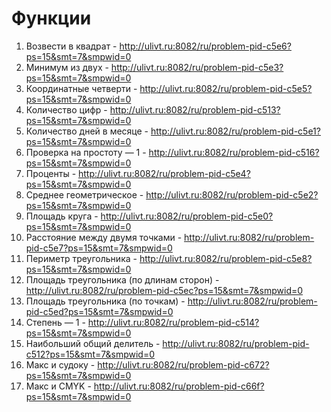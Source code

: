 # Функции
  1) Возвести в квадрат - http://ulivt.ru:8082/ru/problem-pid-c5e6?ps=15&smt=7&smpwid=0
  2) Минимум из двух - http://ulivt.ru:8082/ru/problem-pid-c5e3?ps=15&smt=7&smpwid=0
  3) Координатные четверти - http://ulivt.ru:8082/ru/problem-pid-c5e5?ps=15&smt=7&smpwid=0
  4) Количество цифр - http://ulivt.ru:8082/ru/problem-pid-c513?ps=15&smt=7&smpwid=0
  5) Количество дней в месяце - http://ulivt.ru:8082/ru/problem-pid-c5e1?ps=15&smt=7&smpwid=0
  6) Проверка на простоту — 1 - http://ulivt.ru:8082/ru/problem-pid-c516?ps=15&smt=7&smpwid=0
  7) Проценты - http://ulivt.ru:8082/ru/problem-pid-c5e4?ps=15&smt=7&smpwid=0
  8) Среднее геометрическое - http://ulivt.ru:8082/ru/problem-pid-c5e2?ps=15&smt=7&smpwid=0
  9) Площадь круга - http://ulivt.ru:8082/ru/problem-pid-c5e0?ps=15&smt=7&smpwid=0
  10) Расстояние между двумя точками - http://ulivt.ru:8082/ru/problem-pid-c5e7?ps=15&smt=7&smpwid=0
  11) Периметр треугольника - http://ulivt.ru:8082/ru/problem-pid-c5e8?ps=15&smt=7&smpwid=0
  12) Площадь треугольника (по длинам сторон) - http://ulivt.ru:8082/ru/problem-pid-c5ec?ps=15&smt=7&smpwid=0
  13) Площадь треугольника (по точкам) - http://ulivt.ru:8082/ru/problem-pid-c5ed?ps=15&smt=7&smpwid=0
  14) Степень — 1 - http://ulivt.ru:8082/ru/problem-pid-c514?ps=15&smt=7&smpwid=0
  15) Наибольший общий делитель - http://ulivt.ru:8082/ru/problem-pid-c512?ps=15&smt=7&smpwid=0
  16) Макс и судоку - http://ulivt.ru:8082/ru/problem-pid-c672?ps=15&smt=7&smpwid=0
  17) Макс и CMYK - http://ulivt.ru:8082/ru/problem-pid-c66f?ps=15&smt=7&smpwid=0
